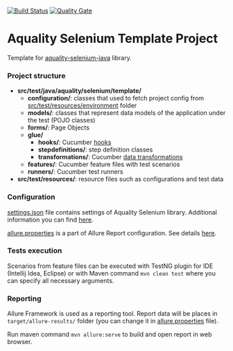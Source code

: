 [![Build Status](https://dev.azure.com/aquality-automation/aquality-automation/_apis/build/status/aquality-automation.aquality-selenium-java-template?branchName=master)](https://dev.azure.com/aquality-automation/aquality-automation/_build/latest?definitionId=9&branchName=master)
[![Quality Gate](https://sonarcloud.io/api/project_badges/measure?project=aquality-automation_aquality-selenium-java-template&metric=alert_status)](https://sonarcloud.io/dashboard?id=aquality-automation_aquality-selenium-java-template)

# Aquality Selenium Template Project

Template for [aquality-selenium-java](https://github.com/aquality-automation/aquality-selenium-java) library.

### Project structure

- **src/test/java/aquality/selenium/template/**
  - **configuration/**: classes that used to fetch project config from [src/test/resources/environment](./src/test/resources/environment) folder
  - **models/**: classes that represent data models of the application under the test (POJO classes) 
  - **forms/**: Page Objects
  - **glue/**
    - **hooks/**: Cucumber [hooks](https://cucumber.io/docs/cucumber/api/#hooks)
    - **stepdefinitions/**: step definition classes
    - **transformations/**: Cucumber [data transformations](https://cucumber.io/docs/cucumber/configuration/)
  - **features/**: Cucumber feature files with test scenarios
  - **runners/**: Cucumber test runners
- **src/test/resources/**: resource files such as configurations and test data

### Configuration

[settings.json](./src/test/resources/settings.json) file contains settings of Aquality Selenium library. Additional information you can find [here](https://github.com/aquality-automation/aquality-selenium-java/blob/master/Documentation.en.md).

[allure.properties](./src/test/resources/allure.properties) is a part of Allure Report configuration. See details [here](https://docs.qameta.io/allure/).   

### Tests execution

Scenarios from feature files can be executed with TestNG plugin for IDE (Intellij Idea, Eclipse)
or with Maven command ```mvn clean test``` where you can specify all necessary arguments.

### Reporting 

Allure Framework is used as a reporting tool. Report data will be places in ```target/allure-results/``` folder (you can change it in [allure.properties](./src/test/resources/allure.properties) file).

Run maven command ```mvn allure:serve``` to build and open report in web browser.